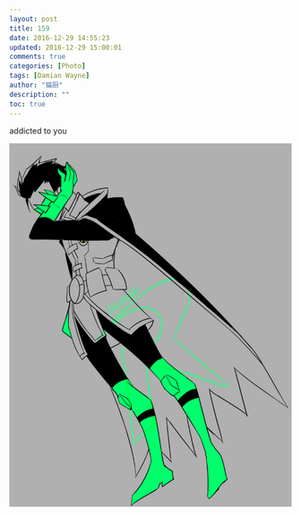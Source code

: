 ```yaml
---
layout: post
title: 159
date: 2016-12-29 14:55:23
updated: 2016-12-29 15:00:01
comments: true
categories: [Photo]
tags: [Damian Wayne]
author: "猫厨"
description: ""
toc: true
---
```


<p>addicted to you<br /></p>

![](https://raw.githubusercontent.com/alicewish/meowchain247/master/img_cVZNdzJtQk9JV2Z1ZEtrdDV2di9wbVlFTnh0L1pKYlVUNEwrQ0JxQ29uSC9YNko3U01wZ053PT0.jpg)